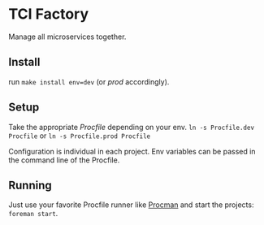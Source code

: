 # TCI Factory

Manage all microservices together.


## Install

run `make install env=dev` (or _prod_ accordingly).


## Setup

Take the appropriate _Procfile_ depending on your env.
`ln -s Procfile.dev Procfile` or `ln -s Procfile.prod Procfile`

Configuration is individual in each project. Env variables can be passed in
the command line of the Procfile.


## Running

Just use your favorite Procfile runner like [Procman](https://theforeman.org/)
and start the projects: `foreman start`.
